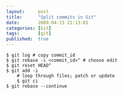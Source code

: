 ```yaml
---
layout:     post
title:      "Split commits in Git"
date:       2009-04-13 21:13:01
categories: [Git]
tags:       [git]
published:  true
---
```


    $ git log # copy commit_id
    $ git rebase -i <commit_id>^ # choose edit
    $ git reset HEAD^
    $ git add -i
        # loop through files; patch or update
        $ git ci
    $ git rebase --continue
